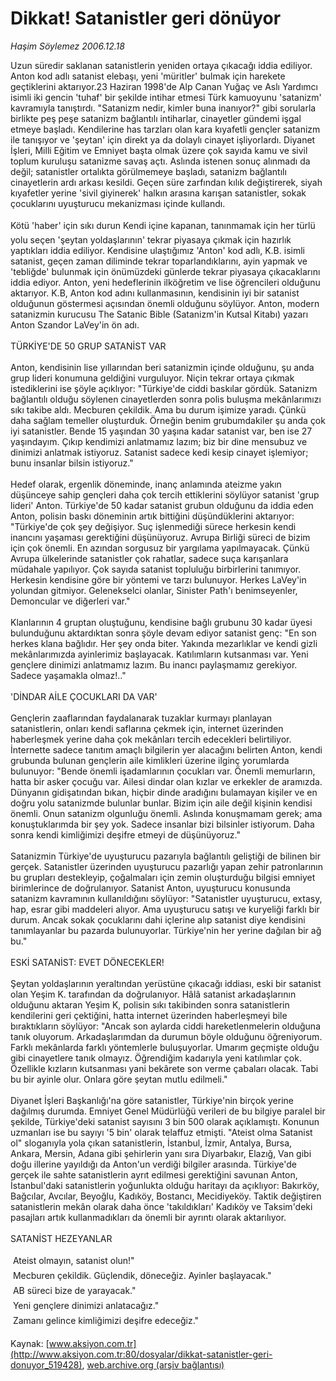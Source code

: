 # Dikkat! Satanistler geri dönüyor

*Haşim Söylemez 2006.12.18*

<div class="pNewsDetailMainContent ctx_content" itemprop="articleBody">
 Uzun süredir saklanan satanistlerin yeniden ortaya çıkacağı iddia ediliyor. Anton kod adlı satanist elebaşı, yeni 'müritler' bulmak için harekete geçtiklerini aktarıyor.23 Haziran 1998'de Alp Canan Yuğaç ve Aslı Yardımcı isimli iki gencin 'tuhaf' bir şekilde intihar etmesi Türk kamuoyunu 'satanizm' kavramıyla tanıştırdı. "Satanizm nedir, kimler buna inanıyor?" gibi sorularla birlikte peş peşe satanizm bağlantılı intiharlar, cinayetler gündemi işgal etmeye başladı. Kendilerine has tarzları olan kara kıyafetli gençler satanizm ile tanışıyor ve 'şeytan' için direkt ya da dolaylı cinayet işliyorlardı. Diyanet İşleri, Milli Eğitim ve Emniyet başta olmak üzere çok sayıda kamu ve sivil toplum kuruluşu satanizme savaş açtı. Aslında istenen sonuç alınmadı da değil; satanistler ortalıkta görülmemeye başladı, satanizm bağlantılı cinayetlerin ardı arkası kesildi. Geçen süre zarfından kılık değiştirerek, siyah kıyafetler yerine 'sivil giyinerek' halkın arasına karışan satanistler, sokak çocuklarını uyuşturucu mekanizması içinde kullandı.
 <br/>
 <br/>
 Kötü 'haber' için sıkı durun Kendi içine kapanan, tanınmamak için her türlü yolu seçen 'şeytan yoldaşlarının' tekrar piyasaya çıkmak için hazırlık yaptıkları iddia ediliyor. Kendisine ulaştığımız 'Anton' kod adlı, K.B. isimli satanist, geçen zaman diliminde tekrar toparlandıklarını, ayin yapmak ve 'tebliğde' bulunmak için önümüzdeki günlerde tekrar piyasaya çıkacaklarını iddia ediyor. Anton, yeni hedeflerinin ilköğretim ve lise öğrencileri olduğunu aktarıyor. K.B, Anton kod adını kullanmasının, kendisinin iyi bir satanist olduğunun göstermesi açısından önemli olduğunu söylüyor. Anton, modern satanizmin kurucusu The Satanic Bible (Satanizm'in Kutsal Kitabı) yazarı Anton Szandor LaVey'in ön adı.
 <br/>
 <br/>
 TÜRKİYE'DE 50 GRUP SATANİST VAR
 <br/>
 <br/>
 Anton, kendisinin lise yıllarından beri satanizmin içinde olduğunu, şu anda grup lideri konumuna geldiğini vurguluyor. Niçin tekrar ortaya çıkmak istediklerini ise şöyle açıklıyor: "Türkiye'de ciddi baskılar gördük. Satanizm bağlantılı olduğu söylenen cinayetlerden sonra polis buluşma mekânlarımızı sıkı takibe aldı. Mecburen çekildik. Ama bu durum işimize yaradı. Çünkü daha sağlam temeller oluşturduk. Örneğin benim grubumdakiler şu anda çok iyi satanistler. Bende 15 yaşından 30 yaşına kadar satanist var, ben ise 27 yaşındayım. Çıkıp kendimizi anlatmamız lazım; biz bir dine mensubuz ve dinimizi anlatmak istiyoruz. Satanist sadece kedi kesip cinayet işlemiyor; bunu insanlar bilsin istiyoruz."
 <br/>
 <br/>
 Hedef olarak, ergenlik döneminde, inanç anlamında ateizme yakın düşünceye sahip gençleri daha çok tercih ettiklerini söylüyor satanist 'grup lideri' Anton. Türkiye'de 50 kadar satanist grubun olduğunu da iddia eden Anton, polisin baskı döneminin artık bittiğini düşündüklerini aktarıyor: "Türkiye'de çok şey değişiyor. Suç işlenmediği sürece herkesin kendi inancını yaşaması gerektiğini düşünüyoruz. Avrupa Birliği süreci de bizim için çok önemli. En azından sorgusuz bir yargılama yapılmayacak. Çünkü Avrupa ülkelerinde satanistler çok rahatlar, sadece suça karışanlara müdahale yapılıyor. Çok sayıda satanist topluluğu birbirlerini tanımıyor. Herkesin kendisine göre bir yöntemi ve tarzı bulunuyor. Herkes LaVey'in yolundan gitmiyor. Gelenekselci olanlar, Sinister Path'ı benimseyenler, Demoncular ve diğerleri var."
 <br/>
 <br/>
 Klanlarının 4 gruptan oluştuğunu, kendisine bağlı grubunu 30 kadar üyesi bulunduğunu aktardıktan sonra şöyle devam ediyor satanist genç: "En son herkes klana bağlıdır. Her şey onda biter. Yakında mezarlıklar ve kendi gizli mekânlarımızda ayinlerimiz başlayacak. Katılımların kutsanması var. Yeni gençlere dinimizi anlatmamız lazım. Bu inancı paylaşmamız gerekiyor. Sadece yaşamakla olmaz!.."
 <br/>
 <br/>
 'DİNDAR AİLE ÇOCUKLARI DA VAR'
 <br/>
 <br/>
 Gençlerin zaaflarından faydalanarak tuzaklar kurmayı planlayan satanistlerin, onları kendi saflarına çekmek için, internet üzerinden haberleşmek yerine daha çok mekânları tercih edecekleri belirtiliyor. İnternette sadece tanıtım amaçlı bilgilerin yer alacağını belirten Anton, kendi grubunda bulunan gençlerin aile kimlikleri üzerine ilginç yorumlarda bulunuyor: "Bende önemli işadamlarının çocukları var. Önemli memurların, hatta bir asker çocuğu var. Ailesi dindar olan kızlar ve erkekler de aramızda. Dünyanın gidişatından bıkan, hiçbir dinde aradığını bulamayan kişiler ve en doğru yolu satanizmde bulunlar bunlar. Bizim için aile değil kişinin kendisi önemli. Onun satanizm olgunluğu önemli. Aslında konuşmamam gerek; ama konuştuklarımda bir şey yok. Sadece insanlar bizi bilsinler istiyorum. Daha sonra kendi kimliğimizi deşifre etmeyi de düşünüyoruz."
 <br/>
 <br/>
 Satanizmin Türkiye'de uyuşturucu pazarıyla bağlantılı geliştiği de bilinen bir gerçek. Satanistler üzerinden uyuşturucu pazarlığı yapan zehir patronlarının bu grupları destekleyip, çoğalmaları için zemin oluşturduğu bilgisi emniyet birimlerince de doğrulanıyor. Satanist Anton, uyuşturucu konusunda satanizm kavramının kullanıldığını söylüyor: "Satanistler uyuşturucu, extasy, hap, esrar gibi maddeleri alıyor. Ama uyuşturucu satışı ve kuryeliği farklı bir durum. Ancak sokak çocuklarını dahi içlerine alıp satanist diye kendisini tanımlayanlar bu pazarda bulunuyorlar. Türkiye'nin her yerine dağılan bir ağ bu."
 <br/>
 <br/>
 ESKİ SATANİST: EVET DÖNECEKLER!
 <br/>
 <br/>
 Şeytan yoldaşlarının yeraltından yerüstüne çıkacağı iddiası, eski bir satanist olan Yeşim K. tarafından da doğrulanıyor. Hâlâ satanist arkadaşlarının olduğunu aktaran Yeşim K, polisin sıkı takibinden sonra satanistlerin kendilerini geri çektiğini, hatta internet üzerinden haberleşmeyi bile bıraktıkların söylüyor: "Ancak son aylarda ciddi hareketlenmelerin olduğuna tanık oluyorum. Arkadaşlarımdan da durumun böyle olduğunu öğreniyorum. Farklı mekânlarda farklı yöntemlerle buluşuyorlar. Umarım geçmişte olduğu gibi cinayetlere tanık olmayız. Öğrendiğim kadarıyla yeni katılımlar çok. Özellikle kızların kutsanması yani bekârete son verme çabaları olacak. Tabi bu bir ayinle olur. Onlara göre şeytan mutlu edilmeli."
 <br/>
 <br/>
 Diyanet İşleri Başkanlığı'na göre satanistler, Türkiye'nin birçok yerine dağılmış durumda. Emniyet Genel Müdürlüğü verileri de bu bilgiye paralel bir şekilde, Türkiye'deki satanist sayısını 3 bin 500 olarak açıklamıştı. Konunun uzmanları ise bu sayıyı '5 bin' olarak telaffuz etmişti. "Ateist olma Satanist ol" sloganıyla yola çıkan satanistlerin, İstanbul, İzmir, Antalya, Bursa, Ankara, Mersin, Adana gibi şehirlerin yanı sıra Diyarbakır, Elazığ, Van gibi doğu illerine yayıldığı da Anton'un verdiği bilgiler arasında. Türkiye'de gerçek ile sahte satanistlerin ayrıt edilmesi gerektiğini savunan Anton, İstanbul'daki satanistlerin yoğunlukta olduğu haritayı da açıklıyor: Bakırköy, Bağcılar, Avcılar, Beyoğlu, Kadıköy, Bostancı, Mecidiyeköy. Taktik değiştiren satanistlerin mekân olarak daha önce 'takıldıkları' Kadıköy ve Taksim'deki pasajları artık kullanmadıkları da önemli bir ayrıntı olarak aktarılıyor.
 <br/>
 <br/>
 SATANİST HEZEYANLAR
 <br/>
 <br/>
  Ateist olmayın, satanist olun!"
 <br/>
  Mecburen çekildik. Güçlendik, döneceğiz. Ayinler başlayacak."
 <br/>
  AB süreci bize de yarayacak."
 <br/>
  Yeni gençlere dinimizi anlatacağız."
 <br/>
  Zamanı gelince kimliğimizi deşifre edeceğiz."
 <br/>
</div>


Kaynak: [www.aksiyon.com.tr](http://www.aksiyon.com.tr:80/dosyalar/dikkat-satanistler-geri-donuyor_519428), [web.archive.org (arşiv bağlantısı)](http://web.archive.org/web/20151231210204/http://www.aksiyon.com.tr:80/dosyalar/dikkat-satanistler-geri-donuyor_519428)
